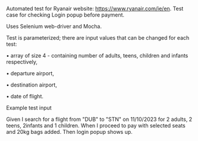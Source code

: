 Automated test for Ryanair website: https://www.ryanair.com/ie/en. Test case for checking Login popup before payment.

Uses Selenium web-driver and Mocha.

Test is parameterized; there are input values that can be changed for each test:

• array of size 4 - containing number of adults, teens, children and infants respectively,

• departure airport,

• destination airport,

• date of flight.

Example test input

Given I search for a flight from "DUB" to "STN" on 11/10/2023 for 2 adults, 2 teens, 2infants and 1 children. When I proceed to pay with selected seats and 20kg bags added. Then login popup shows up.
